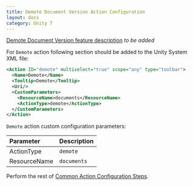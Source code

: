 ```yaml
---
title: Demote Document Version Action Configuration
layout: docs
category: Unity 7
---
```

[Demote Document Version feature description](../../features/document-management/demote-version) *to be added*

For `Demote` action following section should be added to the Unity System XML file:

```xml
<Action ID="demote" multiselect="true" scope="any" type="toolbar">
  <Name>Demote</Name>
  <Tooltip>Demote</Tooltip>
  <Uri/>
  <CustomParameters>
    <ResourceName>documents</ResourceName>
    <ActionType>demote</ActionType>
  </CustomParameters>
</Action>
```

`Demote` action custom configuration parameters:

| Parameter       | Description |
|:----------------|:------------|
|ActionType       | `demote` |
|ResourceName       | `documents` |

Perform the rest of [Common Action Configuration Steps](../actions#common-actions-configuration-steps). 
